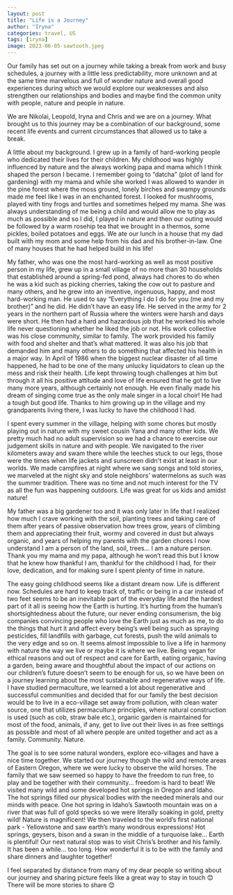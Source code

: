 ```yaml
---
layout: post
title: "Life is a Journey"
author: "Iryna"
categories: travel, US
tags: [iryna]
image: 2023-06-05-sawtooth.jpeg
---
```


Our family has set out on a journey while taking a break from work and busy schedules, a journey with a little less predictability, more unknown and at the same time marvelous and full of wonder nature and overall good experiences during which we would explore our weaknesses and also strengthen our relationships and bodies and maybe find the common unity with people, nature and people in nature.

We are Nikolai, Leopold, Iryna and Chris and we are on a journey. What brought us to this journey may be a combination of our background, some recent life events and current circumstances that allowed us to take a break.

A little about my background. I grew up in a family of hard-working people who dedicated their lives for their children. My childhood was highly influenced by nature and the always working papa and mama which I think shaped the person I became. I remember going to “datcha” (plot of land for gardening) with my mama and while she worked I was allowed to wander in the pine forest where the moss ground, lonely birches and swampy grounds made me feel like I was in an enchanted forest. I looked for mushrooms, played with tiny frogs and turtles and sometimes helped my mama. She was always understanding of me being a child and would allow me to play as much as possible and so I did, I played in nature and then our outing would be followed by a warm rosehip tea that we brought in a thermos, some pickles, boiled potatoes and eggs. We ate our lunch in a house that my dad built with my mom and some help from his dad and his brother-in-law. One of many houses that he had helped build in his life!

My father, who was one the most hard-working as well as most positive person in my life, grew up in a small village of no more than 30 households that established around a spring-fed pond, always had chores to do when he was a kid such as picking cherries, taking the cow out to pasture and many others, and he grew into an inventive, ingenuous, happy, and most hard-working man. He used to say “Everything I do I do for you (me and my brother)” and he did. He didn’t have an easy life. He served in the army for 2 years in the northern part of Russia where the winters were harsh and days were short. He then had a hard and hazardous job that he worked his whole life never questioning whether he liked the job or not. His work collective was his close community, similar to family. The work provided his family with food and shelter and that’s what mattered. It was also his job that demanded him and many others to do something that affected his health in a major way. In April of 1986 when the biggest nuclear disaster of all time happened, he had to be one of the many unlucky liquidators to clean up the mess and risk their health. Life kept throwing tough challenges at him but through it all his positive attitude and love of life ensured that he got to live many more years, although certainly not enough. He even finally made his dream of singing come true as the only male singer in a local choir! He had a tough but good life. Thanks to him growing up in the village and my grandparents living there, I was lucky to have the childhood I had.

I spent every summer in the village, helping with some chores but mostly playing out in nature with my sweet cousin Yana and many other kids. We pretty much had no adult supervision so we had a chance to exercise our judgement skills in nature and with people. We navigated to the river kilometers away and swam there while the leeches stuck to our legs, those were the times when life jackets and sunscreen didn't exist at least in our worlds. We made campfires at night where we sang songs and told stories, we marveled at the night sky and stole neighbors’ watermelons as such was the summer tradition. There was no time and not much interest for the TV as all the fun was happening outdoors. Life was great for us kids and amidst nature!

My father was a big gardener too and it was only later in life that I realized how much I crave working with the soil, planting trees and taking care of them after years of passive observation how trees grow, years of climbing them and appreciating their fruit, wormy and covered in dust but always organic, and years of helping my parents with the garden chores I now understand I am a person of the land, soil, trees... I am a nature person. Thank you my mama and my papa, although he won’t read this but I know that he knew how thankful I am, thankful for the childhood I had, for their love, dedication, and for making sure I spent plenty of time in nature.

The easy going childhood seems like a distant dream now. Life is different now. Schedules are hard to keep track of, traffic or being in a car instead of two feet seems to be an inevitable part of the everyday life and the hardest part of it all is seeing how the Earth is hurting. It’s hurting from the human’s shortsightedness about the future, our never ending consumerism, the big companies convincing people who love the Earth just as much as me, to do the things that hurt it and affect every being’s well being such as spraying pesticides, fill landfills with garbage, cut forests, push the wild animals to the very edge and so on. It seems almost impossible to live a life in harmony with nature the way we live or maybe it is where we live. Being vegan for ethical reasons and out of respect and care for Earth, eating organic, having a garden, being aware and thoughtful about the impact of our actions on our children’s future doesn’t seem to be enough for us, so we have been on a journey learning about the most sustainable and regenerative ways of life. I have studied permaculture, we learned a lot about regenerative and successful communities and decided that for our family the best decision would be to live in a eco-village set away from pollution, with clean water source, one that utilizes permaculture principles, where natural construction is used (such as cob, straw bale etc.), organic garden is maintained for most of the food, animals, if any, get to live out their lives in as free settings as possible and most of all where people are united together and act as a family. Community. Nature.

The goal is to see some natural wonders, explore eco-villages and have a nice time together. We started our journey though the wild and remote areas of Eastern Oregon, where we were lucky to observe the wild horses. The family that we saw seemed so happy to have the freedom to run free, to play and be together with their community... freedom is hard to beat! We visited many wild and some developed hot springs in Oregon and Idaho. The hot springs filled our physical bodies with the needed minerals and our minds with peace. One hot spring in Idaho’s Sawtooth mountain was on a river that was full of gold specks so we were literally soaking in gold, pretty wild! Nature is magnificent! We then traveled to the world’s first national park - Yellowstone and saw earth’s many wondrous expressions! Hot springs, geysers, bison and a swan in the middle of a turquoise lake... Earth is plentiful! Our next natural stop was to visit Chris’s brother and his family. It has been a while... too long. How wonderful it is to be with the family and share dinners and laughter together!

I feel separated by distance from many of my dear people so writing about our journey and sharing picture feels like a great way to stay in touch 😊 There will be more stories to share 😊
